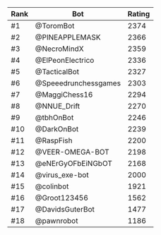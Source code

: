 Rank|Bot|Rating
---|---|---
#1|@ToromBot|2374
#2|@PINEAPPLEMASK|2366
#3|@NecroMindX|2359
#4|@ElPeonElectrico|2336
#5|@TacticalBot|2327
#6|@Speeedrunchessgames|2303
#7|@MaggiChess16|2294
#8|@NNUE_Drift|2270
#9|@tbhOnBot|2246
#10|@DarkOnBot|2239
#11|@RaspFish|2200
#12|@VEER-OMEGA-BOT|2198
#13|@eNErGyOFbEiNGbOT|2168
#14|@virus_exe-bot|2000
#15|@colinbot|1921
#16|@Groot123456|1562
#17|@DavidsGuterBot|1477
#18|@pawnrobot|1186
